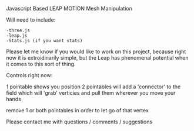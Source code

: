 Javascript Based LEAP MOTION Mesh Manipulation

Will need to include:

	-three.js
	-leap.js
	-Stats.js (if you want stats)


Please let me know if you would like to work on this project, because right now it is extroidinarily simple, but the Leap has phenomenal potential when it comes to this sort of thing.

Controls right now: 

1 pointable shows you position
2 pointables will add a 'connector' to the field which will 'grab' verticies and pull them wherever you move your hands

remove 1 or both pointables in order to let go of that vertex

Please contact me with questions / comments / suggestions
